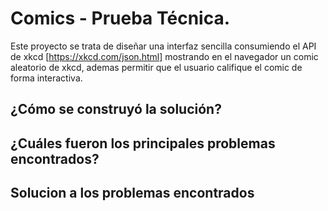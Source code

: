 # Comics - Prueba Técnica.

Este proyecto se trata de diseñar una interfaz sencilla consumiendo el API de xkcd [https://xkcd.com/json.html]
mostrando en el navegador un comic aleatorio de xkcd, ademas permitir que el usuario califique el comic de forma interactiva.

## ¿Cómo se construyó la solución?

## ¿Cuáles fueron los principales problemas encontrados?

## Solucion a los problemas encontrados